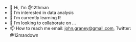 - 👋 Hi, I’m @12thman
- 👀 I’m interested in data analysis
- 🌱 I’m currently learning R
- 💞️ I’m looking to collaborate on ...
- 📫 How to reach me email: john.graney@gmail.com, Twitter: @12mandown

<!---
12thman/12thman is a ✨ special ✨ repository because its `README.md` (this file) appears on your GitHub profile.
You can click the Preview link to take a look at your changes.
--->
